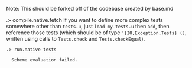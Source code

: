 
Note: This should be forked off of the codebase created by base.md

.> compile.native.fetch
If you want to define more complex tests somewhere other than `tests.u`, just `load my-tests.u` then `add`,
then reference those tests (which should be of type `'{IO,Exception,Tests} ()`, written using calls
to `Tests.check` and `Tests.checkEqual`).

```ucm
.> run.native tests

  Scheme evaluation failed.

```
